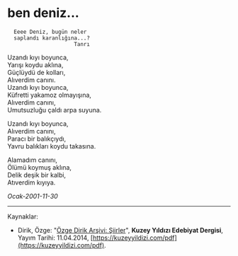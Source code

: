 # ben deniz...

      Eeee Deniz, bugün neler
      saplandı karanlığına...?
                         Tanrı
    
Uzandı kıyı boyunca,  
Yarışı koydu aklına,  
Güçlüydü de kolları,  
Alıverdim canını.  
Uzandı kıyı boyunca,  
Küfretti yakamoz olmayışına,  
Alıverdim canını,  
Umutsuzluğu çaldı arpa suyuna.

Uzandı kıyı boyunca,  
Alıverdim canını,  
Paracı bir balıkçıydı,  
Yavru balıkları koydu takasına.  

Alamadım canını,  
Ölümü koymuş aklına,  
Delik deşik bir kalbi,  
Atıverdim kıyıya.

_Ocak-2001-11-30_

---
Kaynaklar: 

- Dirik, Özge: "[Özge Dirik Arşivi: Şiirler](https://kuzeyyildizi.com/files/ozgedirik-siirler.pdf)", **Kuzey Yıldızı Edebiyat Dergisi**, Yayım Tarihi: 11.04.2014, [https://kuzeyyildizi.com/pdf](https://kuzeyyildizi.com/pdf).
